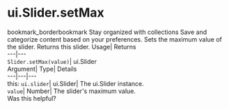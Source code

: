  
#  ui.Slider.setMax
bookmark_borderbookmark Stay organized with collections  Save and categorize content based on your preferences.
Sets the maximum value of the slider. 
Returns this slider.
Usage| Returns  
---|---  
`Slider.setMax(value)`| ui.Slider  
Argument| Type| Details  
---|---|---  
this: `ui.slider`| ui.Slider| The ui.Slider instance.  
`value`| Number| The slider's maximum value.  
Was this helpful?
